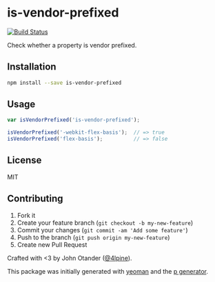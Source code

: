 # is-vendor-prefixed

[![Build Status](https://secure.travis-ci.org/cssstats/is-vendor-prefixed.png?branch=master)](https://travis-ci.org/cssstats/is-vendor-prefixed)

Check whether a property is vendor prefixed.

## Installation

```bash
npm install --save is-vendor-prefixed
```

## Usage

```javascript
var isVendorPrefixed('is-vendor-prefixed');

isVendorPrefixed('-webkit-flex-basis');  // => true
isVendorPrefixed('flex-basis');          // => false
```

## License

MIT

## Contributing

1. Fork it
2. Create your feature branch (`git checkout -b my-new-feature`)
3. Commit your changes (`git commit -am 'Add some feature'`)
4. Push to the branch (`git push origin my-new-feature`)
5. Create new Pull Request

Crafted with <3 by John Otander ([@4lpine](https://twitter.com/4lpine)).

This package was initially generated with [yeoman](http://yeoman.io) and the [p generator](https://github.com/johnotander/generator-p.git).
